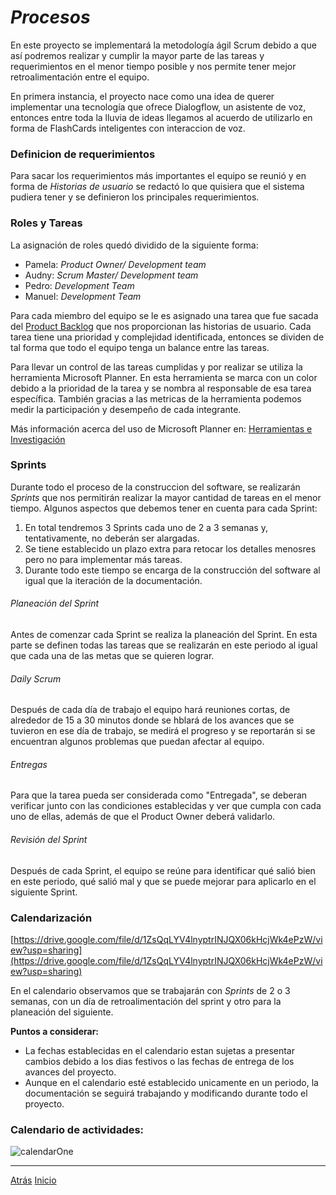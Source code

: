 # *Procesos*
En este proyecto se implementará la metodología ágil Scrum debido a que así podremos realizar y cumplir la mayor parte de las tareas y requerimientos en el menor tiempo posible y nos permite tener mejor retroalimentación entre el equipo.

En primera instancia, el proyecto nace como una idea de querer implementar una tecnología que ofrece Dialogflow, un asistente de voz, entonces entre toda la lluvia de ideas llegamos al acuerdo de utilizarlo en forma de FlashCards inteligentes con interaccion de voz. 
### Definicion de requerimientos 
Para sacar los requerimientos más importantes el equipo se reunió y en forma de *Historias de usuario* se redactó lo que quisiera que el sistema pudiera tener y se definieron los principales requerimientos.
### Roles y Tareas
La asignación de roles quedó dividido de la siguiente forma:
- Pamela: *Product Owner/ Development team*
- Audny: *Scrum Master/ Development team*
- Pedro: *Development Team*
- Manuel: *Development Team*

Para cada miembro del equipo se le es asignado una tarea que fue sacada del [Product Backlog](https://drive.google.com/file/d/1Yi5TsbGqb7QAZu5GsD6erPz6gyDLFYUc/view?usp=sharing "Product Backlog") que nos proporcionan las historias de usuario. Cada tarea tiene una prioridad y complejidad identificada, entonces se dividen de tal forma que todo el equipo tenga un balance entre las tareas. 

Para llevar un control de las tareas cumplidas y por realizar se utiliza la herramienta Microsoft Planner. En esta herramienta se marca con un color debido a la prioridad de la tarea y se nombra al responsable de esa tarea específica. También gracias a las metricas de la herramienta podemos medir la participación y desempeño de cada integrante. 

Más información acerca del uso de Microsoft Planner en: [Herramientas e Investigación](https://github.com/Audny738/POO_Project/blob/master/DOCUMENTACI%C3%93N/5.%20Herramientas%20e%20investigacion.md "Herramientas e Investigación")

### Sprints
Durante todo el proceso de la construccion del software, se realizarán *Sprints* que nos permitirán realizar la mayor cantidad de tareas en el menor tiempo.
Algunos aspectos que debemos tener en cuenta para cada Sprint:
1. En total tendremos 3 Sprints cada uno de 2 a 3 semanas y, tentativamente, no deberán ser alargadas. 
2. Se tiene establecido un plazo extra para retocar los detalles menosres pero no para implementar más tareas.
3. Durante todo este tiempo se encarga de la construcción del software al igual que la iteración de la documentación. 

###### Planeación del Sprint
Antes de comenzar cada Sprint se realiza la planeación del Sprint. En esta parte se definen todas las tareas que se realizarán en este periodo al igual que cada una de las metas que se quieren lograr.

###### Daily Scrum 
Después de cada día de trabajo el equipo hará reuniones cortas, de alrededor de 15 a 30 minutos donde se hblará de los avances que se tuvieron en ese día de trabajo, se medirá el progreso y se reportarán si se encuentran algunos problemas que puedan afectar al equipo.

###### Entregas
Para que la tarea pueda ser considerada como "Entregada", se deberan verificar junto con las condiciones establecidas y ver que cumpla con cada uno de ellas, además de que el Product Owner deberá validarlo.

###### Revisión del Sprint
Después de cada Sprint, el equipo se reúne para identificar qué salió bien en este periodo, qué salió mal y que se puede mejorar para aplicarlo en el siguiente Sprint. 






### Calendarización


[https://drive.google.com/file/d/1ZsQqLYV4lnyptrINJQX06kHcjWk4ePzW/view?usp=sharing](https://drive.google.com/file/d/1ZsQqLYV4lnyptrINJQX06kHcjWk4ePzW/view?usp=sharing)

En el calendario observamos que se trabajarán con *Sprints* de 2 o 3 semanas, con un día de retroalimentación del sprint y otro para la planeación del siguiente.

**Puntos a considerar:** 
- La fechas establecidas en el calendario estan sujetas a presentar cambios debido a los dias festivos o las fechas de entrega de los avances del proyecto.
- Aunque en el calendario esté establecido unicamente en un periodo, la documentación se seguirá trabajando y modificando durante todo el proyecto.


### Calendario de actividades: 
![calendarOne](https://lh3.googleusercontent.com/VoiaEbacqIl3ZA2z5-iUYj5Nx9ZmWiXWa4W-MgThmifeWVSpwxpuO1LaAZaxJNP4vYCiKyBj5Fjr38msgQhKqm3sKEKsixasalvEEf15WhL_sTKqvirxkXAUC6QP-0bgwKCKCxPPkdGbb9hqYCPkbNSoP4cD6XhyzT6CADbjYn96q6LbkskxLzVOT9kU0RV_zeOmmCmAFMovlKMC-jg55u2tl9cAGXvkKwuKA4dJyWWBFpJEglfKSreJiv-jHRKhC4Ii1Au4mSGgEolyG4sCGnsFay1l157j9iZpAWW5GfZer8IV9Y6OUaWccosvvQ3HTNXQ3E8NoBDLzzh9LucN1QiB1cQX1Ika_rc_Ev0W8Y7NfQW0yd2DiNlBnQHVwRYUW_rFtxD62n97YqjxLFtzQ5CmKV7lxl-areHUDcGXWibWR-AbYSZq4n9GU8eva1YL5mHk2eykKqlxP2rjNfpdSNZ5vj_Up78zpV_OdljankumCvOzdh8cwxWlXBFZFEW78RCSyNSLb6q9t71f03TXv93cwam9yXezE7Do948hCNPAIGomYg1e_gCT6LPaxnbeoa2D183nbecEqozPv3cAZo3uHNHqNE8ZBfvTS3Nco8AWOOXHNXtHbMGdkxKiclbTyzpaCs1vyHxenbQ2FuN3QrBU3Q88VN6ziXBXemh3qQ4YqQ2EqL3eafCCo1TM=w1200-h637-no?authuser=0)


***
[Atrás](https://github.com/Audny738/POO_Project/blob/master/DOCUMENTACIÓN/5.%20Herramientas%20e%20investigacion.md "Atrás")  [Inicio](https://github.com/Audny738/POO_Project "Inicio") 